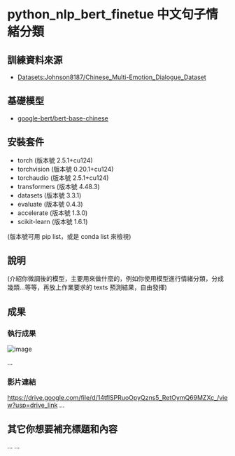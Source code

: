 # python_nlp_bert_finetue 中文句子情緒分類

## 訓練資料來源
- [Datasets:Johnson8187/Chinese_Multi-Emotion_Dialogue_Dataset](https://huggingface.co/datasets/Johnson8187/Chinese_Multi-Emotion_Dialogue_Dataset)

## 基礎模型
- [google-bert/bert-base-chinese](https://huggingface.co/google-bert/bert-base-chinese)

## 安裝套件
- torch (版本號 2.5.1+cu124)
- torchvision (版本號 0.20.1+cu124)
- torchaudio (版本號 2.5.1+cu124)
- transformers (版本號 4.48.3)
- datasets (版本號 3.3.1)
- evaluate (版本號 0.4.3)
- accelerate (版本號 1.3.0)
- scikit-learn (版本號 1.6.1)
  
(版本號可用 pip list，或是 conda list 來檢視)


## 說明
(介紹你微調後的模型，主要用來做什麼的，例如你使用模型進行情緒分類，分成幾類…等等，再放上作業要求的 texts 預測結果，自由發揮)

## 成果
### 執行成果
![image](https://github.com/user-attachments/assets/a6c0b80f-7367-485a-897a-51fcf4bae3a4)

...
### 影片連結
https://drive.google.com/file/d/14tflSPRuoOpyQzns5_RetOymQ69MZXc_/view?usp=drive_link
...

## 其它你想要補充標題和內容
...
...
